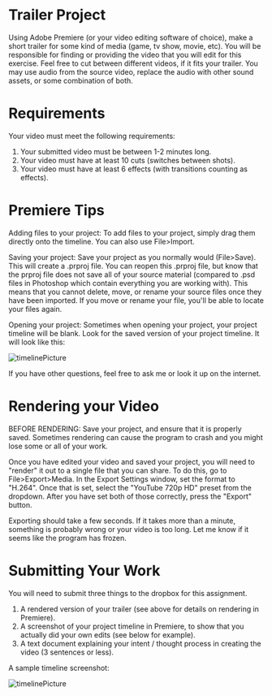 # Trailer Project

Using Adobe Premiere (or your video editing software of choice), make a short trailer for some kind of media (game, tv show, movie, etc). You will be responsible for finding or providing the video that you will edit for this exercise. Feel free to cut between different videos, if it fits your trailer. You may use audio from the source video, replace the audio with other sound assets, or some combination of both.


# Requirements

Your video must meet the following requirements:
1.  Your submitted video must be between 1-2 minutes long.
2.  Your video must have at least 10 cuts (switches between shots).
3.  Your video must have at least 6 effects (with transitions counting as effects).


# Premiere Tips

Adding files to your project: To add files to your project, simply drag them directly onto the timeline. You can also use File>Import.

Saving your project: Save your project as you normally would (File>Save). This will create a .prproj file. You can reopen this .prproj file, but know that the prproj file does not save all of your source material (compared to .psd files in Photoshop which contain everything you are working with). This means that you cannot delete, move, or rename your source files once they have been imported. If you move or rename your file, you'll be able to locate your files again.

Opening your project: Sometimes when opening your project, your project timeline will be blank. Look for the saved version of your project timeline. It will look like this:

![timelinePicture](savedTimeline.PNG)

If you have other questions, feel free to ask me or look it up on the internet.


# Rendering your Video

BEFORE RENDERING: Save your project, and ensure that it is properly saved. Sometimes rendering can cause the program to crash and you might lose some or all of your work.

Once you have edited your video and saved your project, you will need to "render" it out to a single file that you can share. To do this, go to File>Export>Media. In the Export Settings window, set the format to "H.264". Once that is set, select the "YouTube 720p HD" preset from the dropdown. After you have set both of those correctly, press the "Export" button.

Exporting should take a few seconds. If it takes more than a minute, something is probably wrong or your video is too long. Let me know if it seems like the program has frozen.


# Submitting Your Work

You will need to submit three things to the dropbox for this assignment.
1.  A rendered version of your trailer (see above for details on rendering in Premiere).
2.  A screenshot of your project timeline in Premiere, to show that you actually did your own edits (see below for example).
3.  A text document explaining your intent / thought process in creating the video (3 sentences or less).


A sample timeline screenshot:

![timelinePicture](sampleTimeline.PNG)
